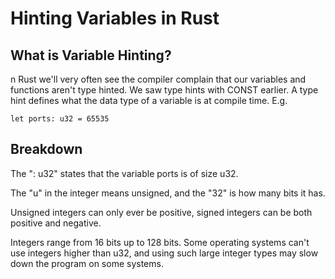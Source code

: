 # Hinting Variables in Rust 

## What is Variable Hinting? 
n Rust we'll very often see the compiler complain that our variables and functions aren't type hinted. We saw type hints with CONST earlier. A type hint defines what the data type of a variable is at compile time. E.g.

	let ports: u32 = 65535

## Breakdown

The ": u32" states that the variable ports is of size u32.

The "u" in the integer means unsigned, and the "32" is how many bits it has.

Unsigned integers can only ever be positive, signed integers can be both positive and negative.

Integers range from 16 bits up to 128 bits. Some operating systems can't use integers higher than u32, and using such large integer types may slow down the program on some systems.

